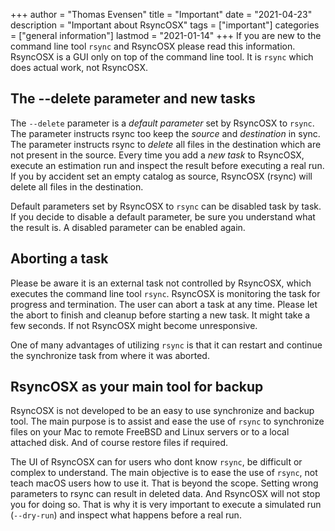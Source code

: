 +++
author = "Thomas Evensen"
title = "Important"
date = "2021-04-23"
description = "Important about RsyncOSX"
tags = ["important"]
categories = ["general information"]
lastmod = "2021-01-14"
+++
If you are new to the command line tool `rsync` and RsyncOSX please read this information. RsyncOSX is a GUI only on top of the command line tool. It is `rsync` which does actual work, not RsyncOSX.

## The --delete parameter and new tasks

The `--delete` parameter is a *default parameter* set by RsyncOSX to `rsync`. The parameter instructs rsync too keep the *source* and *destination* in sync. The parameter instructs rsync to *delete* all files in the destination which are not present in the source. Every time you add a *new task* to RsyncOSX, execute an estimation run and inspect the result before executing a real run. If you by accident set an empty catalog as source, RsyncOSX (rsync) will delete all files in the destination.

Default parameters set by RsyncOSX to `rsync` can be disabled task by task. If you decide to disable a default parameter, be sure you understand what the result is. A disabled parameter can be enabled again.

## Aborting a task

Please be aware it is an external task not controlled by RsyncOSX, which executes the command line tool `rsync`. RsyncOSX is monitoring the task for progress and termination. The user can abort a task at any time. Please let the abort to finish and cleanup before starting a new task. It might take a few seconds. If not RsyncOSX might become unresponsive.

One of many advantages of utilizing `rsync` is that it can restart and continue the synchronize task from where it was aborted.

## RsyncOSX as your main tool for backup

RsyncOSX is not developed to be an easy to use synchronize and backup tool. The main purpose is to assist and ease the use of `rsync` to synchronize files on your Mac to remote FreeBSD and Linux servers or to a local attached disk. And of course restore files if required.

The UI of RsyncOSX can for users who dont know `rsync`, be difficult or complex to understand. The main objective is to ease the use of `rsync`, not teach macOS users how to use it. That is beyond the scope. Setting wrong parameters to rsync can result in deleted data. And RsyncOSX will not stop you for doing so. That is why it is very important to execute a simulated run (`--dry-run`) and inspect what happens before a real run.
